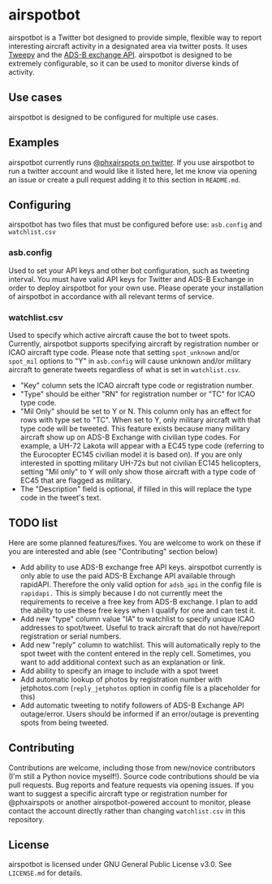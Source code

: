 # airspotbot
airspotbot is a Twitter bot designed to provide simple, flexible way to report interesting aircraft activity in a designated area via twitter posts. It uses [Tweepy](https://www.tweepy.org/) and the [ADS-B exchange API](https://www.adsbexchange.com/data/). airspotbot is designed to be extremely configurable, so it can be used to monitor diverse kinds of activity.

## Use cases
airspotbot is designed to be configured for multiple use cases. 

## Examples
airspotbot currently runs [@phxairspots on twitter](https://www.twitter.com/phxairspots). If you use airspotbot to run a twitter account and would like it listed here, let me know via opening an issue or create a pull request adding it to this section in `README.md`.

## Configuring
airspotbot has two files that must be configured before use: `asb.config` and `watchlist.csv`

### asb.config
Used to set your API keys and other bot configuration, such as tweeting interval.
 You must have valid API keys for Twitter and ADS-B Exchange in order to deploy airspotbot for your own use. Please operate your installation of airspotbot in accordance with all relevant terms of service.
  
### watchlist.csv
Used to specify which active aircraft cause the bot to tweet spots. Currently, airspotbot supports specifying aircraft by registration number or ICAO aircraft type code. Please note that setting `spot_unknown` and/or `spot_mil` options to "Y" in `asb.config` will cause unknown and/or military aircraft to generate tweets regardless of what is set in `watchlist.csv`.
* "Key" column sets the ICAO aircraft type code or registration number. 
* "Type" should be either "RN" for registration number or "TC" for ICAO type code.
* "Mil Only" should be set to Y or N. This column only has an effect for rows with type set to "TC". When set to Y, only military aircraft with that type code will be tweeted. This feature exists because many military aircraft show up on ADS-B Exchange with civilian type codes. For example, a UH-72 Lakota will appear with a EC45 type code (referring to the Eurocopter EC145 civilian model it is based on). If you are only interested in spotting military UH-72s but not civilian EC145 helicopters, setting "Mil only" to Y will only show those aircraft with a type code of EC45 that are flagged as military.
* The "Description" field is optional, if filled in this will replace the type code in the tweet's text. 

## TODO list
Here are some planned features/fixes. You are welcome to work on these if you are interested and able (see "Contributing" section below)
* Add ability to use ADS-B exchange free API keys. airspotbot currently is only able to use the paid ADS-B Exchange API available through rapidAPI. Therefore the only valid option for `adsb_api` in the config file is `rapidapi.` This is simply because I do not currently meet the requirements to receive a free key from ADS-B exchange. I plan to add the ability to use these free keys when I qualify for one and can test it.
* Add new "type" column value "IA" to watchlist to specify unique ICAO addresses to spot/tweet.  Useful to track aircraft that do not have/report registration or serial numbers.
* Add new "reply" column to watchlist. This will automatically reply to the spot tweet with the content entered in the reply cell. Sometimes, you want to add additional context such as an explanation or link.
* Add ability to specify an image to include with a spot tweet
* Add automatic lookup of photos by registration number with jetphotos.com (`reply_jetphotos` option in config file is a placeholder for this)
* Add automatic tweeting to notify followers of ADS-B Exchange API outage/error. Users should be informed if an error/outage is preventing spots from being tweeted.

 
 ## Contributing
 Contributions are welcome, including those from new/novice contributors (I'm still a Python novice myself!). Source code contributions should be via pull requests. Bug reports and feature requests via opening issues. If you want to suggest a specific aircraft type or registration number for @phxairspots or another airspotbot-powered account to monitor, please contact the account directly rather than changing `watchlist.csv` in this repository.
 
 ## License
 airspotbot is licensed under GNU General Public License v3.0. See `LICENSE.md` for details.
